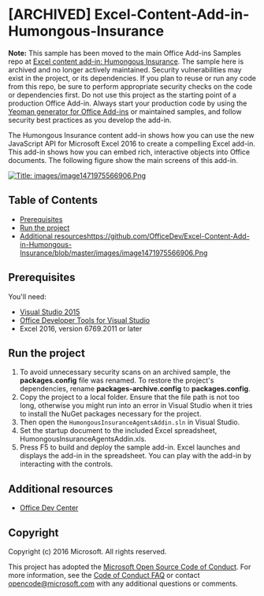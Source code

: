 # [ARCHIVED] Excel-Content-Add-in-Humongous-Insurance

**Note:** This sample has been moved to the main Office Add-ins Samples repo at [Excel content add-in: Humongous Insurance](https://github.com/OfficeDev/Office-Add-in-samples/tree/main/Samples/excel-content-add-in). The sample here is archived and no longer actively maintained. Security vulnerabilities may exist in the project, or its dependencies. If you plan to reuse or run any code from this repo, be sure to perform appropriate security checks on the code or dependencies first. Do not use this project as the starting point of a production Office Add-in. Always start your production code by using the [Yeoman generator for Office Add-ins](https://github.com/OfficeDev/generator-office) or maintained samples, and follow security best practices as you develop the add-in.

The Humongous Insurance content add-in shows how you can use the new JavaScript API for Microsoft Excel 2016 to create a compelling Excel add-in. This add-in shows how you can embed rich, interactive objects into Office documents. The following figure show the main screens of this add-in.

[![Title: images/image1471975566906.Png](https://github.com/OfficeDev/Excel-Content-Add-in-Humongous-Insurance/blob/master/images/image1471975566906.Png)](https://github.com/OfficeDev/Excel-Content-Add-in-Humongous-Insurance/blob/master/images/image1471975566906.Png)

## Table of Contents

*   [Prerequisites](#prerequisites)
*   [Run the project](#run-the-project)
*   [Additional resources](#additional-resources)https://github.com/OfficeDev/Excel-Content-Add-in-Humongous-Insurance/blob/master/images/image1471975566906.Png

## Prerequisites

You'll need:

*   [Visual Studio 2015](https://www.visualstudio.com/downloads/download-visual-studio-vs.aspx)
*   [Office Developer Tools for Visual Studio](https://www.visualstudio.com/en-us/features/office-tools-vs.aspx)
*   Excel 2016, version 6769.2011 or later

## Run the project

1.  To avoid unnecessary security scans on an archived sample, the **packages.config** file was renamed. To restore the project's dependencies, rename **packages-archive.config** to **packages.config**.
1.  Copy the project to a local folder. Ensure that the file path is not too long, otherwise you might run into an error in Visual Studio when it tries to install the NuGet packages necessary for the project.
1.  Then open the `HumongousInsuranceAgentsAddin.sln` in Visual Studio.
1.  Set the startup document to the included Excel spreadsheet, HumongousInsuranceAgentsAddin.xls.
1.  Press F5 to build and deploy the sample add-in. Excel launches and displays the add-in in the spreadsheet. You can play with the add-in by interacting with the controls.

## Additional resources

*   [Office Dev Center](http://dev.office.com/)

## Copyright

Copyright (c) 2016 Microsoft. All rights reserved.


This project has adopted the [Microsoft Open Source Code of Conduct](https://opensource.microsoft.com/codeofconduct/). For more information, see the [Code of Conduct FAQ](https://opensource.microsoft.com/codeofconduct/faq/) or contact [opencode@microsoft.com](mailto:opencode@microsoft.com) with any additional questions or comments.
